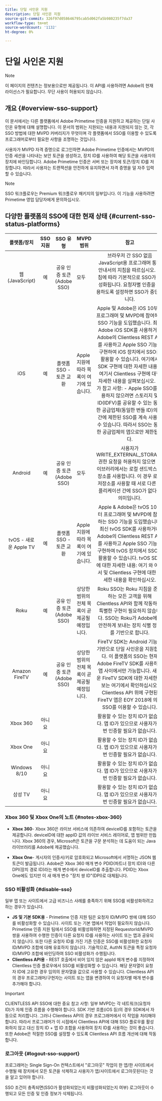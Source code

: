 ```yaml
---
title: 단일 사인온 지원
description: 단일 사인온 지원
source-git-commit: 326f97d058646795cab5d062fa5b980235f7da37
workflow-type: tm+mt
source-wordcount: '1132'
ht-degree: 0%

---
```



# 단일 사인온 지원

>[!NOTE]
>
>이 페이지의 컨텐츠는 정보용으로만 제공됩니다. 이 API를 사용하려면 Adobe의 현재 라이선스가 필요합니다. 무단 사용이 허용되지 않습니다.

## 개요 {#overview-sso-support}

이 문서에서는 다른 플랫폼에서 Adobe Primetime 인증을 지원하고 제공하는 단일 사인온 유형에 대해 설명합니다. 이 문서의 범위는 지원되는 내용과 지원되지 않는 것, 각 SSO 방법에 대한 MVPD 커버리지가 무엇이며 각 플랫폼에서 SSO를 이용할 수 있도록 프로그래머로부터 필요한 사항을 조명하는 것입니다.

사용자가 MVPD 자격 증명으로 로그인하면 Adobe Primetime 인증에서는 MVPD의 인증 세션을 나타내는 보안 토큰을 생성하고, 장치 ID를 사용하여 해당 토큰을 사용자의 장치에 바인딩합니다. Adobe Primetime 인증은 서버 또는 장치에 토큰/장치 ID를 저장합니다. 따라서 사용자는 트랜잭션을 안전하게 유지하면서 자격 증명을 덜 자주 입력할 수 있습니다.

>[!NOTE]
>
>SSO 워크플로우는 Premium 워크플로우 패키지의 일부입니다. 이 기능을 사용하려면 Primetime 영업 담당자에게 문의하십시오.

## 다양한 플랫폼의 SSO에 대한 현재 상태 {#current-sso-status-platforms}

| 플랫폼/장치 | SSO 지원 | SSO 유형 | MVPD 범위 | 참고 |
|:-------------------:|:-----------:|:---------------------------------------:|-----------------------------------------------------|:--------------------------------------------------------------------------------------------------------------------------------------------------------------------------------------------------------------------------------------------------------------------------------------------------------------------------------------------------------------------------------------------------------------------------------------------------------------------------------------------------------------------------------------------------------------------------------------------------:|
| 웹(JavaScript) | 예 | 공유 인증 토큰(Adobe SSO) | 모두 | 브라우저 간 SSO 없음 JavaScript용 프로그래머 통합 안내서의 지침을 따르십시오. 지침에 따라 기본적으로 SSO가 활성화됩니다.  요청자별 인증을 사용하도록 설정하면 SSO가 중단됩니다. |
| iOS | 예 | 플랫폼 SSO - 토큰 교환 | Apple 지원에 따라 목록이 여기에 있습니다. | Apple 및 Adobe은 iOS 10부터 프로그래머 및 MVPD에 참여하는 SSO 기능을 도입했습니다. 최신 Adobe iOS SDK를 사용하거나 Adobe의 Clientless REST API를 사용하고 Apple SSO 기능을 구현하여 iOS 장치에서 SSO를 활용할 수 있습니다. 여기에서 SDK 구현에 대한 자세한 내용과 여기서 Clientless 구현에 대한 자세한 내용을 살펴보십시오. 추가 참고 사항: - Apple SSO를 사용하지 않으려면 스토리지 및 ID(IDFV)를 공유할 수 있는 동일한 공급업체(동일한 번들 ID)의 앱 간에 제한된 SSO를 계속 사용할 수 있습니다. 따라서 SSO는 동일한 공급업체의 앱으로만 제한됩니다. |
| Android | 예 | 공유 인증 토큰(Adobe SSO) | 모두 | 사용자가 WRITE_EXTERNAL_STORAGE 권한 요청을 허용하지 않으면 라이브러리에서는 로컬 샌드박스 저장소를 사용합니다. 이 경우 로컬 저장소를 사용할 때 서로 다른 애플리케이션 간에 SSO가 없다는 의미입니다. |
| tvOS - 새로운 Apple TV | 예 | 플랫폼 SSO - 토큰 교환 | Apple 지원에 따라 목록이 여기에 있습니다. | Apple &amp; Adobe은 tvOS 10부터 프로그래머 및 MVPD에 참여하는 SSO 기능을 도입했습니다. 최신 tvOS SDK를 사용하거나 Adobe의 Clientless REST API를 사용하고 Apple SSO 기능을 구현하여 tvOS 장치에서 SSO를 활용할 수 있습니다. tvOS SDK에 대한 자세한 내용: 여기 와 여기 서 및 Clientless 구현에 대한 자세한 내용을 확인하십시오. |
| Roku | 예 | 공유 인증 토큰(Adobe SSO) | 상당한 범위의 전체 목록이 곧 제공될 예정입니다. | Roku SSO는 Roku 지침을 준수하는 모든 고객을 위해 Clientless API와 함께 작동하며, 특별한 구현이 필요하지 않습니다. SSO는 Roku가 Adobe에게 안전하게 보내는 장치 식별 정보를 기반으로 합니다. |
| Amazon FireTV | 예 | 공유 인증 토큰(Adobe SSO) | 상당한 범위의 전체 목록이 곧 제공될 예정입니다. | FireTV SDK는 Android 기능을 기반으로 단일 사인온을 지원합니다. 이 플랫폼의 SSO는 현재 Adobe FireTV SDK를 사용하는 앱 사이에서만 가능합니다. 새로운 FireTV SDK에 대한 자세한 정보는 여기에서 확인하십시오. Clientless API 위에 구현된 FireTV 앱은 EOY 2018에 의해 SSO를 이용할 수 있습니다. |
| Xbox 360 | 아니요 |  |  | 활용할 수 있는 장치 ID가 없습니다. 앱 ID가 있으므로 사용자가 매번 인증할 필요가 없습니다. |
| Xbox One | 아니요 |  |  | 활용할 수 있는 장치 ID가 없습니다. 앱 ID가 있으므로 사용자가 매번 인증할 필요가 없습니다. |
| Windows 8/10 | 아니요 |  |  | 활용할 수 있는 장치 ID가 없습니다. 앱 ID가 있으므로 사용자가 매번 인증할 필요가 없습니다. |
| 삼성 TV | 아니요 |  |  | 활용할 수 있는 장치 ID가 없습니다. 앱 ID가 있으므로 사용자가 매번 인증할 필요가 없습니다. |

### Xbox 360 및 Xbox One의 노트 {#notes-xbox-360}

* **Xbox 360**- Xbox 360은 라이브 서비스에 의존하여 deviceID를 포함하는 토큰을 제공합니다. deviceID에 대한 appID 값의 라이브 서비스 레이어로, 앱 범위만 만듭니다. Xbox 360의 경우, Microsoft은 토큰을 구문 분석하는 데 도움이 되는 Java 라이브러리를 Adobe에 제공했습니다.

* **Xbox One**- 게시자의 인증서/키로 암호화되고 Microsoft에서 서명하는 JSON 웹 토큰이 발급됩니다. Adobe은 Xbox 360 매개 변수 PDID(파트너 장치 ID)와 다른 DPI(장치 경로 ID)라는 매개 변수에서 deviceID를 추출합니다. PDID는 Xbox One에도 있지만 이 새 매개 변수 &quot;장치 쌍 ID&quot;(DPI)로 대체됩니다.


### SSO 비활성화 {#disable-sso}

일부 앱 또는 사이트에서 고급 비즈니스 사례를 충족하기 위해 SSO를 비활성화하려고 하는 경우가 있습니다.

* **JS 및 기본 SDK용** - Primetime 인증 지원 팀은 요청자 ID/MVPD 쌍에 대해 SSO를 비활성화할 수 있습니다. 사이트 또는 기본 앱에서 작업이 필요하지 않습니다.  Primetime 인증 지원 팀에서 SSO를 비활성화하면 지정된 RequestorId/MVPD 쌍을 사용하여 수행한 인증이 다른 요청자 ID를 사용하는 사이트 또는 앱과 공유되지 않습니다. 또한 다른 요청자 ID를 가진 기존 인증은 SSO를 비활성화한 요청자 ID/MVPD 조합에 대해 유효하지 않습니다. 기술적으로, AuthN 토큰을 특정 요청자 ID/MVPD 조합에 바인딩하여 SSO 비활성화가 수행됩니다.
* **Clientless API용** - REST 호출에서 비어 있지 않은 appId 매개 변수를 지정하여 Clientless 인증 플로우에서 SSO를 비활성화할 수 있습니다. 해당 문자열이 요청자 ID에 고유한 경우 임의의 문자열을 값으로 사용할 수 있습니다. Clientless API의 경우 프로그래머/구현자는 사이트 또는 앱을 변경하여 이 요청자별 매개 변수를 추가해야 합니다.

>[!IMPORTANT]
>
>CLIENTLESS API SSO에 대한 중요 참고 사항: 일부 MVPD는 각 네트워크(요청자 ID)가 자체 인증 흐름을 수행해야 합니다. SDK 기반 흐름(iOS 등)의 경우 SDK에서 자동으로 처리합니다. 그러나 Clientless API의 경우 프로그래머에서 이 작업을 처리해야 합니다. 따라서 프로그래머가 이 시점에서 Clientless API에 대해 SSO 플로우를 활성화하지 않고 대신 장치 ID + 앱 ID 조합을 사용하여 장치 ID를 사용하는 것이 좋습니다. 또한 Adobe은 적절한 SSO를 설정할 수 있도록 Clientless API 흐름 개선에 대해 작동합니다.

### 로그아웃 {#logout-sso-support}

프로그래머는 Single Sign-On 컨텍스트에서 &quot;로그아웃&quot; 작업이 한 앱/한 사이트에서 수행될 때 장치에서 모든 토큰을 삭제하고 사용자가 앱/사이트에서 로그아웃된다는 것을 알고 있어야 합니다.

SSO 조건이 충족되면(SSO가 활성화되었는지 비활성화되었는지 여부) 로그아웃이 수행되고 모든 인증 및 인증 정보가 삭제됩니다.
